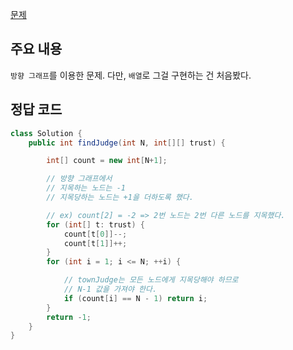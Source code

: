 [문제](https://leetcode.com/problems/find-the-town-judge/description/)

## 주요 내용

`방향 그래프`를 이용한 문제. 다만, `배열`로 그걸 구현하는 건 처음봤다. 

## 정답 코드 
``` java
class Solution {
    public int findJudge(int N, int[][] trust) {

        int[] count = new int[N+1];

        // 방향 그래프에서 
        // 지목하는 노드는 -1
        // 지목당하는 노드는 +1을 더하도록 했다. 

        // ex) count[2] = -2 => 2번 노드는 2번 다른 노드를 지목했다. 
        for (int[] t: trust) {
            count[t[0]]--;
            count[t[1]]++;
        }
        for (int i = 1; i <= N; ++i) {

            // townJudge는 모든 노드에게 지목당해야 하므로
            // N-1 값을 가져야 한다. 
            if (count[i] == N - 1) return i;
        }
        return -1;
    }
}
```
